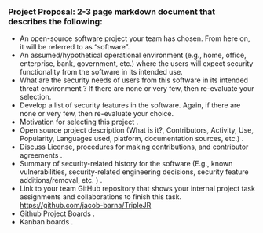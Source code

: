 ### Project Proposal: 2-3 page markdown document that describes the following:  

* An open-source software project your team has chosen. From here on, it will be referred to as “software”.  
* An assumed/hypothetical operational environment (e.g., home, office, enterprise, bank, government, etc.) where the users will expect security functionality from the software in its intended use.  
* What are the security needs of users from this software in its intended threat environment ? If there are none or very few, then re-evaluate your selection.  
* Develop a list of security features in the software. Again, if there are none or very few, then re-evaluate your choice.
* Motivation for selecting this project . 
* Open source project description (What is it?, Contributors, Activity, Use, Popularity, Languages used, platform, documentation sources, etc.) . 
* Discuss License, procedures for making contributions, and contributor agreements . 
* Summary of security-related history for the software (E.g., known vulnerabilities, security-related engineering decisions, security feature additions/removal, etc. ) . 
* Link to your team GitHub repository that shows your internal project task assignments and collaborations to finish this task. 
https://github.com/jacob-barna/TripleJR
* Github Project Boards . 
* Kanban boards . 

